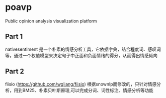 # poavp
Public opinion analysis visualization platform

## Part 1
nativesentiment 是一个朴素的情感分析工具，它依据字典，结合程度词、感叹词等，通过一个权值模型来决定句子中正面和负面情绪的得分，从而得出情感倾向

## Part 2
fiisio (https://github.com/wgliang/fiisio) 根据snownlp而修改的，只针对情感分析，用到BM25、朴素贝叶斯原理,可以完成分词、词性标注、情感分析等功能